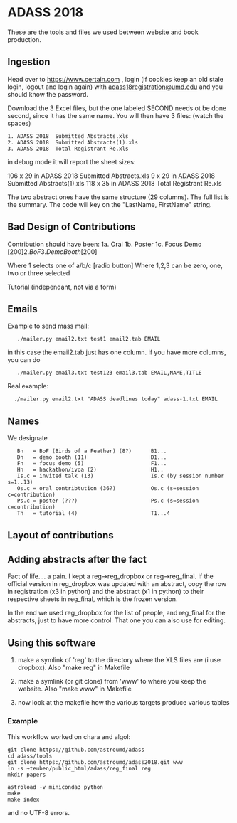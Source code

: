 
# ADASS 2018

These are the tools and files we used between website and book production.

## Ingestion

Head over to https://www.certain.com , login (if cookies keep an old stale login, logout and login again)
with adass18registration@umd.edu and you should know the password.

Download the 3 Excel files, but the one labeled SECOND needs ot be done second, since it has the same name.
You will then have 3 files: (watch the spaces)

    1. ADASS 2018  Submitted Abstracts.xls
    2. ADASS 2018  Submitted Abstracts(1).xls
    3. ADASS 2018  Total Registrant Re.xls

in debug mode it will report the sheet sizes:

   106 x 29 in ADASS 2018  Submitted Abstracts.xls
   9 x 29 in ADASS 2018  Submitted Abstracts(1).xls
   118 x 35 in ADASS 2018  Total Registrant Re.xls

The two abstract ones have the same structure (29 columns). The full list is the summary. The code will
key on the  "LastName, FirstName" string.


## Bad Design of Contributions

Contribution should have been:
       1a. Oral
       1b. Poster
       1c. Focus Demo [$200]
       2.  BoF
       3.  Demo Booth [$200]

Where 1 selects one of a/b/c [radio button]
Where 1,2,3 can be zero, one, two or three selected 
 
  Tutorial (independant, not via a form)

## Emails

Example to send mass mail:

       ./mailer.py email2.txt test1 email2.tab EMAIL

in this case the email2.tab just has one column. If you have more columns, you can do

       ./mailer.py email3.txt test123 email3.tab EMAIL,NAME,TITLE

Real example:

      ./mailer.py email2.txt "ADASS deadlines today" adass-1.txt EMAIL


## Names

We designate 

       Bn   = BoF (Birds of a Feather) (8?)      B1...
       Dn   = demo booth (11)                    D1...
       Fn   = focus demo (5)                     F1...
       Hn   = hackathon/ivoa (2)                 H1..
       Is.c = invited talk (13)                  Is.c (by session number s=1..13)
       Os.c = oral contribtution (36?)           Os.c (s=session c=contribution)
       Ps.c = poster (???)                       Ps.c (s=session c=contribution)
       Tn   = tutorial (4)                       T1...4

## Layout of contributions

## Adding abstracts after the fact

Fact of life.... a pain. I kept a reg->reg_dropbox or reg->reg_final.
If the official version in reg_dropbox was updated with an abstract, copy the row in
registration (x3 in python) and the abstract (x1 in python) to their respective sheets
in reg_final, which is the frozen version.

In the end we used reg_dropbox for the list of people, and reg_final for the abstracts, just
to have more control. That one you can also use for editing.

## Using this software

1) make a symlink of 'reg' to the directory where the XLS files are (i use dropbox). Also "make reg" in Makefile

2) make a symlink (or git clone) from 'www' to where you keep the website. Also "make www" in Makefile

3) now look at the makefile how the various targets produce various tables

### Example

This workflow worked on chara and algol:


	git clone https://github.com/astroumd/adass
	cd adass/tools
	git clone https://github.com/astroumd/adass2018.git www
	ln -s ~teuben/public_html/adass/reg_final reg
	mkdir papers

	astroload -v miniconda3 python
	make
	make index

and no UTF-8 errors.



